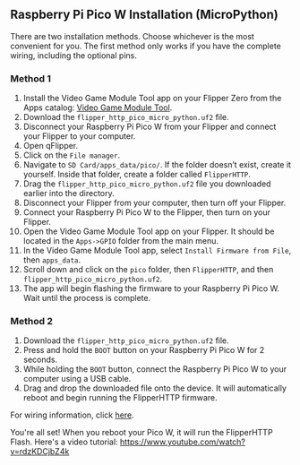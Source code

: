 ## Raspberry Pi Pico W Installation (MicroPython)

There are two installation methods. Choose whichever is the most convenient for you. The first method only works if you have the complete wiring, including the optional pins.

### Method 1
1. Install the Video Game Module Tool app on your Flipper Zero from the Apps catalog: [Video Game Module Tool](https://lab.flipper.net/apps/video_game_module_tool).
2. Download the `flipper_http_pico_micro_python.uf2` file.
3. Disconnect your Raspberry Pi Pico W from your Flipper and connect your Flipper to your computer.
4. Open qFlipper.
5. Click on the `File manager`.
6. Navigate to `SD Card/apps_data/pico/`. If the folder doesn’t exist, create it yourself. Inside that folder, create a folder called `FlipperHTTP`.
7. Drag the `flipper_http_pico_micro_python.uf2` file you downloaded earlier into the directory.
8. Disconnect your Flipper from your computer, then turn off your Flipper.
9. Connect your Raspberry Pi Pico W to the Flipper, then turn on your Flipper.
10. Open the Video Game Module Tool app on your Flipper. It should be located in the `Apps->GPIO` folder from the main menu.
11. In the Video Game Module Tool app, select `Install Firmware from File`, then `apps_data`.
12. Scroll down and click on the `pico` folder, then `FlipperHTTP`, and then `flipper_http_pico_micro_python.uf2`.
13. The app will begin flashing the firmware to your Raspberry Pi Pico W. Wait until the process is complete.

### Method 2
1. Download the `flipper_http_pico_micro_python.uf2` file.
2. Press and hold the `BOOT` button on your Raspberry Pi Pico W for 2 seconds.
3. While holding the `BOOT` button, connect the Raspberry Pi Pico W to your computer using a USB cable.
4. Drag and drop the downloaded file onto the device. It will automatically reboot and begin running the FlipperHTTP firmware.

For wiring information, click [here](https://github.com/jblanked/FlipperHTTP?tab=readme-ov-file#wiring).

You're all set! When you reboot your Pico W, it will run the FlipperHTTP Flash. Here's a video tutorial: https://www.youtube.com/watch?v=rdzKDCjbZ4k
